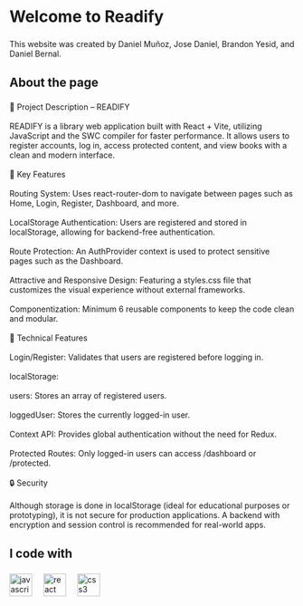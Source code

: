 <h1 align="left">Welcome to Readify</h1>

###

<p align="left">This website was created by Daniel Muñoz, Jose Daniel, Brandon Yesid, and Daniel Bernal.</p>

###

<h2 align="left">About the page</h2>

###

<p align="left">🧠 Project Description – READIFY<br><br>READIFY is a library web application built with React + Vite, utilizing JavaScript and the SWC compiler for faster performance. It allows users to register accounts, log in, access protected content, and view books with a clean and modern interface.<br><br>🧩 Key Features<br><br>Routing System: Uses react-router-dom to navigate between pages such as Home, Login, Register, Dashboard, and more.<br><br>LocalStorage Authentication: Users are registered and stored in localStorage, allowing for backend-free authentication.<br><br>Route Protection: An AuthProvider context is used to protect sensitive pages such as the Dashboard.<br><br>Attractive and Responsive Design: Featuring a styles.css file that customizes the visual experience without external frameworks.<br><br>Componentization: Minimum 6 reusable components to keep the code clean and modular.<br><br>🧪 Technical Features<br><br>Login/Register: Validates that users are registered before logging in.<br><br>localStorage:<br><br>users: Stores an array of registered users.<br><br>loggedUser: Stores the currently logged-in user.<br><br>Context API: Provides global authentication without the need for Redux.<br><br>Protected Routes: Only logged-in users can access /dashboard or /protected.<br><br>🔒 Security<br><br>Although storage is done in localStorage (ideal for educational purposes or prototyping), it is not secure for production applications. A backend with encryption and session control is recommended for real-world apps.</p>

###

<h2 align="left">I code with</h2>

###

<div align="left">
  <img src="https://cdn.jsdelivr.net/gh/devicons/devicon/icons/javascript/javascript-original.svg" height="40" alt="javascript logo"  />
  <img width="12" />
  <img src="https://cdn.jsdelivr.net/gh/devicons/devicon/icons/react/react-original.svg" height="40" alt="react logo"  />
  <img width="12" />
  <img src="https://cdn.jsdelivr.net/gh/devicons/devicon/icons/css3/css3-original.svg" height="40" alt="css3 logo"  />
</div>

###
